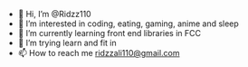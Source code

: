 - 👋 Hi, I’m @Ridzz110
- 👀 I’m interested in coding, eating, gaming, anime and sleep
- 🌱 I’m currently learning front end libraries in FCC
- 💞️ I’m trying learn and fit in
- 📫 How to reach me ridzzali110@gmail.com

<!---
Ridzz110/Ridzz110 is a ✨ special ✨ repository because its `README.md` (this file) appears on your GitHub profile.
You can click the Preview link to take a look at your changes.
--->
